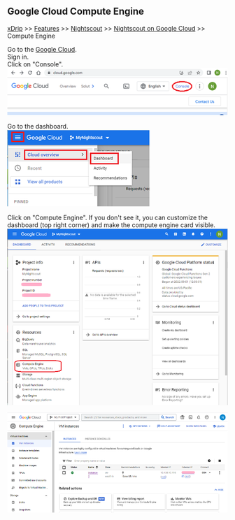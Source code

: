## Google Cloud Compute Engine
[xDrip](../../README.md) >> [Features](../Features_page) >> [Nightscout](../Nightscout_page) >> [Nightscout on Google Cloud](./GoogleCloud) >> Compute Engine  
  
Go to the [Google Cloud](https://cloud.google.com/).  
Sign in.  
Click on "Console".  
![](./images/Console.png)  
  
Go to the dashboard.  
![](./images/Dashboard.png)  
  
Click on "Compute Engine".  If you don't see it, you can customize the dashboard (top right corner) and make the compute engine card visible.  
![](./images/Dash.png)  
  
![](./images/ComputeEngine.png)  
  
  
